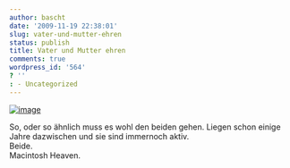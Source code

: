 ```yaml
---
author: bascht
date: '2009-11-19 22:38:01'
slug: vater-und-mutter-ehren
status: publish
title: Vater und Mutter ehren
comments: true
wordpress_id: '564'
? ''
: - Uncategorized
---
```


[![image](http://bascht.files.wordpress.com/2009/11/2009-11-19_23-17-47-scaled-1000.jpg?w=225)](http://bascht.files.wordpress.com/2009/11/2009-11-19_23-17-47-scaled-1000.jpg)


So, oder so ähnlich muss es wohl den beiden gehen. Liegen schon
einige Jahre dazwischen und sie sind immernoch aktiv.   
Beide.  
Macintosh Heaven.



